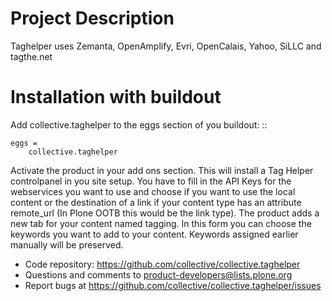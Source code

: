 Project Description
===================

Taghelper uses Zemanta, OpenAmplify, Evri, OpenCalais, Yahoo, SiLLC
and tagthe.net


Installation with buildout
==========================

Add collective.taghelper to the eggs section of you buildout: ::

    eggs =
        collective.taghelper


Activate the product in your add ons section. This will install a Tag Helper
controlpanel in you site setup. You have to fill in the API Keys for the
webservices you want to use and choose if you want to use the local content
or the destination of a link if your content type has an attribute remote_url
(In Plone OOTB this would be the link type). The product adds
a new tab for your content named tagging. In this form you can choose the
keywords you want to add to your content. Keywords assigned earlier
manually will be preserved.

- Code repository: https://github.com/collective/collective.taghelper
- Questions and comments to product-developers@lists.plone.org
- Report bugs at https://github.com/collective/collective.taghelper/issues

